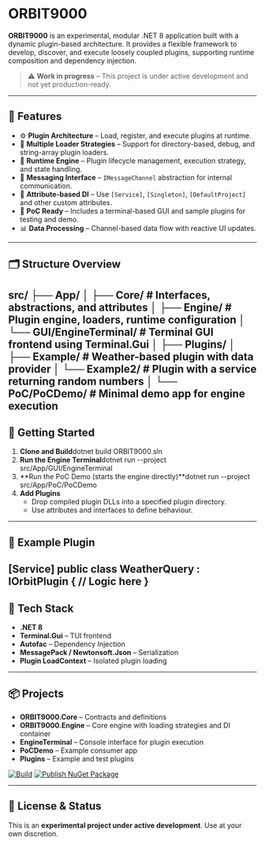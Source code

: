 # ORBIT9000

**ORBIT9000** is an experimental, modular .NET 8 application built with a dynamic plugin-based architecture. It provides a flexible framework to develop, discover, and execute loosely coupled plugins, supporting runtime composition and dependency injection.

> ⚠️ **Work in progress** – This project is under active development and not yet production-ready.

---

## 🧩 Features

- ⚙️ **Plugin Architecture** – Load, register, and execute plugins at runtime.
- 🔌 **Multiple Loader Strategies** – Support for directory-based, debug, and string-array plugin loaders.
- 🧠 **Runtime Engine** – Plugin lifecycle management, execution strategy, and state handling.
- 💬 **Messaging Interface** – `IMessageChannel` abstraction for internal communication.
- 🧰 **Attribute-based DI** – Use `[Service]`, `[Singleton]`, `[DefaultProject]` and other custom attributes.
- 🧪 **PoC Ready** – Includes a terminal-based GUI and sample plugins for testing and demo.
- 📊 **Data Processing** – Channel-based data flow with reactive UI updates.

---

## 🗂️ Structure Overview
src/
├── App/
│   ├── Core/             # Interfaces, abstractions, and attributes
│   ├── Engine/           # Plugin engine, loaders, runtime configuration
│   └── GUI/EngineTerminal/  # Terminal GUI frontend using Terminal.Gui
│
├── Plugins/
│   ├── Example/          # Weather-based plugin with data provider
│   └── Example2/         # Plugin with a service returning random numbers
│
└── PoC/PoCDemo/          # Minimal demo app for engine execution
---

## 🚀 Getting Started

1. **Clone and Build**dotnet build ORBIT9000.sln
2. **Run the Engine Terminal**dotnet run --project src/App/GUI/EngineTerminal
3. **Run the PoC Demo (starts the engine directly)**dotnet run --project src/App/PoC/PoCDemo
4. **Add Plugins**
   - Drop compiled plugin DLLs into a specified plugin directory.
   - Use attributes and interfaces to define behaviour.

---

## 🧱 Example Plugin
[Service]
public class WeatherQuery : IOrbitPlugin
{
    // Logic here
}
---

## 🔧 Tech Stack

- **.NET 8**
- **Terminal.Gui** – TUI frontend
- **Autofac** – Dependency Injection
- **MessagePack / Newtonsoft.Json** – Serialization
- **Plugin LoadContext** – Isolated plugin loading

---

## 📦 Projects

- **ORBIT9000.Core** – Contracts and definitions
- **ORBIT9000.Engine** – Core engine with loading strategies and DI container
- **EngineTerminal** – Console interface for plugin execution
- **PoCDemo** – Example consumer app
- **Plugins** – Example and test plugins

[![Build](https://github.com/ppotepa/ORBIT9000/actions/workflows/build.yml/badge.svg)](https://github.com/ppotepa/ORBIT9000/actions/workflows/build.yml)
[![Publish NuGet Package](https://github.com/ppotepa/ORBIT9000/actions/workflows/nuget-publish.yml/badge.svg)](https://github.com/ppotepa/ORBIT9000/actions/workflows/nuget-publish.yml)

---

## 📜 License & Status

This is an **experimental project under active development**. Use at your own discretion.
        